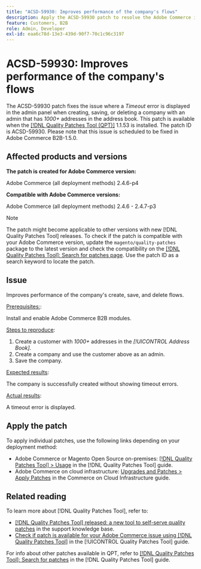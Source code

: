 ```yaml
---
title: "ACSD-59930: Improves performance of the company's flows"
description: Apply the ACSD-59930 patch to resolve the Adobe Commerce issue where a *Timeout* error is displayed in the admin panel when creating, saving, or deleting a company with an admin that has *1000+* addresses in the address book.
feature: Customers, B2B
role: Admin, Developer
exl-id: eaa6c78d-13e3-439d-90f7-70c1c96c3197
---
```

# ACSD-59930: Improves performance of the company's flows

The ACSD-59930 patch fixes the issue where a *Timeout* error is displayed in the admin panel when creating, saving, or deleting a company with an admin that has *1000+* addresses in the address book. This patch is available when the [[!DNL Quality Patches Tool (QPT)]](https://experienceleague.adobe.com/en/docs/commerce-operations/tools/quality-patches-tool/quality-patches-tool-to-self-serve-quality-patches) 1.1.53 is installed. The patch ID is ACSD-59930. Please note that this issue is scheduled to be fixed in Adobe Commerce B2B-1.5.0.

## Affected products and versions

**The patch is created for Adobe Commerce version:**

Adobe Commerce (all deployment methods) 2.4.6-p4

**Compatible with Adobe Commerce versions:**

Adobe Commerce (all deployment methods) 2.4.6 - 2.4.7-p3

>[!NOTE]
>
>The patch might become applicable to other versions with new [!DNL Quality Patches Tool] releases. To check if the patch is compatible with your Adobe Commerce version, update the `magento/quality-patches` package to the latest version and check the compatibility on the [[!DNL Quality Patches Tool]: Search for patches page](https://experienceleague.adobe.com/tools/commerce-quality-patches/index.html). Use the patch ID as a search keyword to locate the patch.

## Issue

Improves performance of the company's create, save, and delete flows.

<u>Prerequisites:</u>:

Install and enable Adobe Commerce B2B modules.

<u>Steps to reproduce</u>:

1. Create a customer with *1000+* addresses in the *[!UICONTROL Address Book]*.
1. Create a company and use the customer above as an admin.
1. Save the company.

<u>Expected results</u>:

The company is successfully created without showing timeout errors.

<u>Actual results</u>:

A timeout error is displayed.

## Apply the patch

To apply individual patches, use the following links depending on your deployment method:

* Adobe Commerce or Magento Open Source on-premises: [[!DNL Quality Patches Tool] > Usage](/help/tools/quality-patches-tool/usage.md) in the [!DNL Quality Patches Tool] guide.
* Adobe Commerce on cloud infrastructure: [Upgrades and Patches > Apply Patches](https://experienceleague.adobe.com/docs/commerce-cloud-service/user-guide/develop/upgrade/apply-patches.html) in the Commerce on Cloud Infrastructure guide.

## Related reading

To learn more about [!DNL Quality Patches Tool], refer to:

* [[!DNL Quality Patches Tool] released: a new tool to self-serve quality patches](https://experienceleague.adobe.com/en/docs/commerce-operations/tools/quality-patches-tool/quality-patches-tool-to-self-serve-quality-patches) in the support knowledge base.
* [Check if patch is available for your Adobe Commerce issue using [!DNL Quality Patches Tool]](/help/tools/quality-patches-tool/patches-available-in-qpt/check-patch-for-magento-issue-with-magento-quality-patches.md) in the [!UICONTROL Quality Patches Tool] guide.


For info about other patches available in QPT, refer to [[!DNL Quality Patches Tool]: Search for patches](https://experienceleague.adobe.com/tools/commerce-quality-patches/index.html) in the [!DNL Quality Patches Tool] guide.
